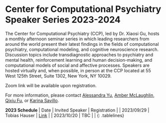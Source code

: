 # Center for Computational Psychiatry Speaker Series 2023-2024

The Center for Computational Psychiatry (CCP), led by Dr. Xiaosi Gu, hosts a monthly afternoon seminar series in which leading researchers from around the world present their latest findings in the fields of computational psychiatry, computational modeling, and cognitive neuroscience research. Discussion topics include transdiagnostic approaches to psychiatry and mental health, reinforcement learning and human decision-making, and computational models of social and affective processes. Speakers are hosted virtually and, when possible, in person at the CCP located at 55 West 125th Street, Suite 1302, New York, NY 10029.

Zoom link will be available upon registration.

For more information, please contact [Alessandra Yu](Alessandra.yu@icahn.mssm.edu), [Amber McLaughlin](Amber.McLaughlin@icahn.mssm.edu), [Qixiu Fu](Qixiu.fu@icahn.mssm.edu), or [Karina Savillo](Karina.savillo@mssm.edu).

**2023 Schedule** 
| Date       | Invited Speaker | Registration |
| 2023/09/29 | Tobias Hauser   | [Link](https://forms.gle/S9jTkLc8W4yweuuKA) |
| 2023/10/20 | TBC             | |
{: .tablelines}
